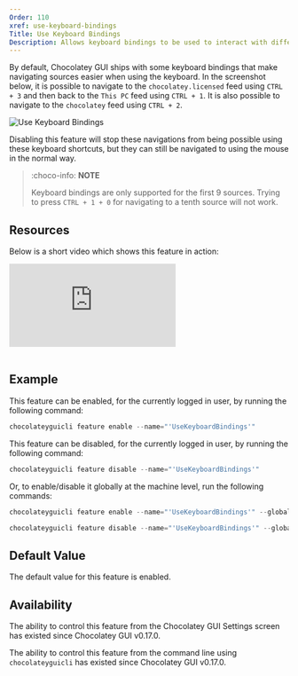 ```yaml
---
Order: 110
xref: use-keyboard-bindings
Title: Use Keyboard Bindings
Description: Allows keyboard bindings to be used to interact with different areas of the Chocolatey GUI User Interface
---
```


By default, Chocolatey GUI ships with some keyboard bindings that make navigating sources easier when using the
keyboard.  In the screenshot below, it is possible to navigate to the `chocolatey.licensed` feed using `CTRL + 3` and
then back to the `This PC` feed using `CTRL + 1`.  It is also possible to navigate to the `chocolatey` feed using
`CTRL + 2`.

![Use Keyboard Bindings](/assets/images/chocolatey-gui/feature_use_keyboard_bindings.png "Use Keyboard Bindings")

Disabling this feature will stop these navigations from being possible using these keyboard shortcuts, but they can
still be navigated to using the mouse in the normal way.

> :choco-info: **NOTE**
>
>Keyboard bindings are only supported for the first 9 sources.  Trying to press `CTRL + 1 + 0` for navigating to a tenth source will not work.

## Resources

Below is a short video which shows this feature in action:

<p>
<div class="ratio ratio-16x9">
    <iframe src="https://www.youtube.com/embed/wHVekiX4fS0?list=PL84yg23i9GBjAMY0OfHfn-MH4rviaccuc" frameborder="0" allow="autoplay; encrypted-media" allowfullscreen>
    </iframe>
</div>
<br>
</p>

## Example

This feature can be enabled, for the currently logged in user, by running the following command:

```powershell
chocolateyguicli feature enable --name="'UseKeyboardBindings'"
```

This feature can be disabled, for the currently logged in user, by running the following command:

```powershell
chocolateyguicli feature disable --name="'UseKeyboardBindings'"
```

Or, to enable/disable it globally at the machine level, run the following commands:

```powershell
chocolateyguicli feature enable --name="'UseKeyboardBindings'" --global

chocolateyguicli feature disable --name="'UseKeyboardBindings'" --global
```

## Default Value

The default value for this feature is enabled.

## Availability

The ability to control this feature from the Chocolatey GUI Settings screen has existed since Chocolatey GUI v0.17.0.

The ability to control this feature from the command line using `chocolateyguicli` has existed since Chocolatey GUI
v0.17.0.
